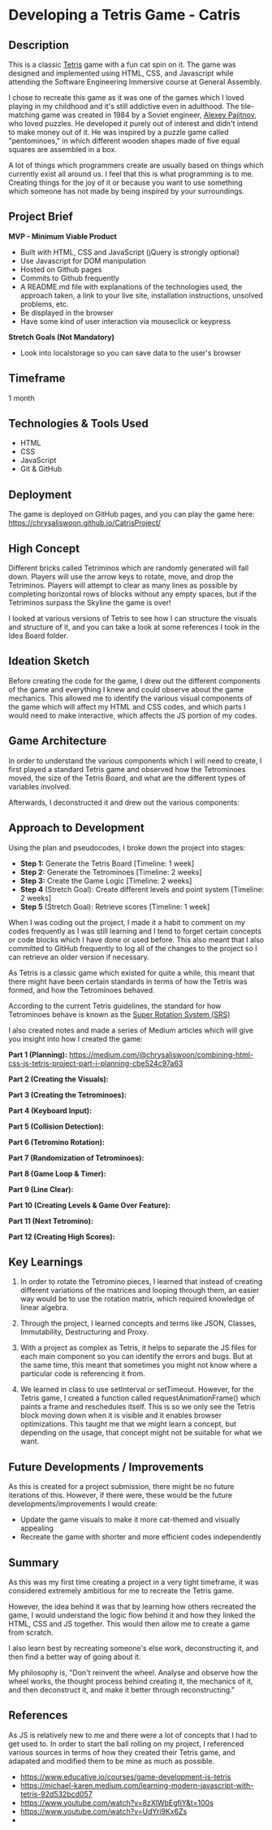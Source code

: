 # Developing a Tetris Game - Catris
## Description
This is a classic [Tetris](https://tetris.com/play-tetris) game with a fun cat spin on it. The game was designed and implemented using HTML, CSS, and Javascript while attending the Software Engineering Immersive course at General Assembly.

I chose to recreate this game as it was one of the games which I loved playing in my childhood and it's still addictive even in adulthood. The tile-matching game was created in 1984 by a Soviet engineer, [Alexey Pajitnov](https://tetris.com/bios#alexey), who loved puzzles. He developed it purely out of interest and didn't intend to make money out of it. He was inspired by a puzzle game called "pentominoes," in which different wooden shapes made of five equal squares are assembled in a box.

A lot of things which programmers create are usually based on things which currently exist all around us. I feel that this is what programming is to me. Creating things for the joy of it or because you want to use something which someone has not made by being inspired by your surroundings.

## Project Brief
**MVP - Minimum Viable Product** 
- Built with HTML, CSS and JavaScript (jQuery is strongly optional)
- Use Javascript for DOM manipulation
- Hosted on Github pages
- Commits to Github frequently
- A README.md file with explanations of the technologies used, the approach taken, a link to your live site, installation instructions, unsolved problems, etc.
- Be displayed in the browser
- Have some kind of user interaction via mouseclick or keypress

**Stretch Goals (Not Mandatory)**
- Look into localstorage so you can save data to the user's browser

## Timeframe
1 month

## Technologies & Tools Used
- HTML
- CSS
- JavaScript
- Git & GitHub

## Deployment
The game is deployed on GitHub pages, and you can play the game here: https://chrysaliswoon.github.io/CatrisProject/

## High Concept
Different bricks called Tetriminos which are randomly generated will fall down. Players will use the arrow keys to rotate, move, and drop the Tetriminos. Players will attempt to clear as many lines as possible by completing horizontal rows of blocks without any empty spaces, but if the Tetriminos surpass the Skyline the game is over!

I looked at various versions of Tetris to see how I can structure the visuals and structure of it, and you can take a look at some references I took in the Idea Board folder.

## Ideation Sketch
Before creating the code for the game, I drew out the different components of the game and everything I knew and could observe about the game mechanics. This allowed me to identify the various visual components of the game which will affect my HTML and CSS codes, and which parts I would need to make interactive, which affects the JS portion of my codes.

## Game Architecture
In order to understand the various components which I will need to create, I first played a standard Tetris game and observed how the Tetrominoes moved, the size of the Tetris Board, and what are the different types of variables involved.

Afterwards, I deconstructed it and drew out the various components:



## Approach to Development
Using the plan and pseudocodes, I broke down the project into stages:
- **Step 1:** Generate the Tetris Board [Timeline: 1 week]
- **Step 2:** Generate the Tetrominoes [Timeline: 2 weeks]
- **Step 3:** Create the Game Logic [Timeline: 2 weeks]
- **Step 4** (Stretch Goal): Create different levels and point system [Timeline: 2 weeks]
- **Step 5** (Stretch Goal): Retrieve scores [Timeline: 1 week]

When I was coding out the project, I made it a habit to comment on my codes frequently as I was still learning and I tend to forget certain concepts or code blocks which I have done or used before. This also meant that I also committed to GitHub frequently to log all of the changes to the project so I can retrieve an older version if necessary.

As Tetris is a classic game which existed for quite a while, this meant that there might have been certain standards in terms of how the Tetris was formed, and how the Tetrominoes behaved. 

According to the current Tetris guidelines, the standard for how Tetrominoes behave is known as the [Super Rotation System (SRS)](https://tetris.fandom.com/wiki/SRS)

I also created notes and made a series of Medium articles which will give you insight into how I created the game:

**Part 1 (Planning):** https://medium.com/@chrysaliswoon/combining-html-css-js-tetris-project-part-i-planning-cbe524c97a63

**Part 2 (Creating the Visuals):**

**Part 3 (Creating the Tetrominoes):**

**Part 4 (Keyboard Input):**

**Part 5 (Collision Detection):**

**Part 6 (Tetromino Rotation):**

**Part 7 (Randomization of Tetrominoes):**

**Part 8 (Game Loop & Timer):**

**Part 9 (Line Clear):**

**Part 10 (Creating Levels & Game Over Feature):**

**Part 11 (Next Tetromino):**

**Part 12 (Creating High Scores):**


## Key Learnings
1. In order to rotate the Tetromino pieces, I learned that instead of creating different variations of the matrices and looping through them, an easier way would be to use the rotation matrix, which required knowledge of linear algebra. 

2. Through the project, I learned concepts and terms like JSON, Classes, Immutability, Destructuring and Proxy. 

3. With a project as complex as Tetris, it helps to separate the JS files for each main component so you can identify the errors and bugs. But at the same time, this meant that sometimes you might not know where a particular code is referencing it from.

4. We learned in class to use setInterval or setTimeout. However, for the Tetris game, I created a function called requestAnimationFrame() which paints a frame and reschedules itself. This is so we only see the Tetris block moving down when it is visible and it enables browser optimizations. This taught me that we might learn a concept, but depending on the usage, that concept might not be suitable for what we want.

## Future Developments / Improvements
As this is created for a project submission, there might be no future iterations of this. However, if there were, these would be the future developments/improvements I would create:

- Update the game visuals to make it more cat-themed and visually appealing
- Recreate the game with shorter and more efficient codes independently

## Summary
As this was my first time creating a project in a very tight timeframe, it was considered extremely ambitious for me to recreate the Tetris game. 

However, the idea behind it was that by learning how others recreated the game, I would understand the logic flow behind it and how they linked the HTML, CSS and JS together. This would then allow me to create a game from scratch. 

I also learn best by recreating someone's else work, deconstructing it, and then find a better way of going about it. 

My philosophy is, "Don't reinvent the wheel. Analyse and observe how the wheel works, the thought process behind creating it, the mechanics of it, and then deconstruct it, and make it better through reconstructing."


## References
As JS is relatively new to me and there were a lot of concepts that I had to get used to. In order to start the ball rolling on my project, I referenced various sources in terms of how they created their Tetris game, and adapated and modified them to be mine as much as possible.

- https://www.educative.io/courses/game-development-js-tetris
- https://michael-karen.medium.com/learning-modern-javascript-with-tetris-92d532bcd057
- https://www.youtube.com/watch?v=8zXlWbEgfiY&t=100s
- https://www.youtube.com/watch?v=UdYri9Kx6Zs
- 
